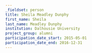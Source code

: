 ```yaml
---
_fieldset: person
title: Sheila Meadley Dunphy
first_name: Sheila
last_name: Meadley Dunphy
institution: Dalhousie University
project_group: alumni
participation_date_start: 2015-05-01
participation_date_end: 2016-12-31
---
```

